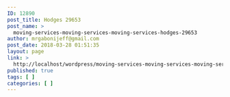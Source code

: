 ```yaml
---
ID: 12890
post_title: Hodges 29653
post_name: >
  moving-services-moving-services-moving-services-hodges-29653
author: mrgabonijeff@gmail.com
post_date: 2018-03-28 01:51:35
layout: page
link: >
  http://localhost/wordpress/moving-services-moving-services-moving-services-hodges-29653/
published: true
tags: [ ]
categories: [ ]
---
```

